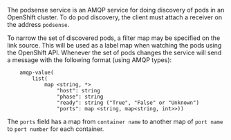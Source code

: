 The podsense service is an AMQP service for doing discovery of pods in an OpenShift cluster. To
do pod discovery, the client must attach a receiver on the address `podsense`.

To narrow the set of discovered pods, a filter map may be specified on the link source. This will be
used as a label map when watching the pods using the OpenShift API. Whenever the
set of pods changes the service will send a message with the following format (using AMQP types):

```
    amqp-value(
        list(
            map <string, *>
                "host": string
                "phase": string
                "ready": string ("True", "False" or "Unknown")
                "ports": map <string, map<string, int>>))
```

The `ports` field has a map from `container name` to another map of `port name` to `port number` for each container.
